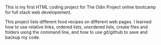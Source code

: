 This is my first HTML coding project for The Odin Project online bootcamp for full stack web developement.

This project lists different food recipes on different web pages. I learned how to use relative links, ordered lists, unordered lists, create files and folders using the command line, and how to use git/github to save and backup my code.
